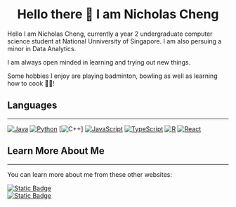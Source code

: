 <div align = "center">
  <h1>Hello there 👋 I am Nicholas Cheng</h1>
</div>

Hello I am Nicholas Cheng, currently a year 2 undergraduate computer science student at National Unniversity of Singapore. I am also persuing a minor in Data Analytics.

I am always open minded in learning and trying out new things. 

Some hobbies I enjoy are playing badminton, bowling as well as learning how to cook 👨‍🍳!

## Languages
---
[![Java](https://img.shields.io/badge/java-%23ED8B00.svg?style=for-the-badge&logo=openjdk&logoColor=white)](https://www.java.com/en/)
[![Python](https://img.shields.io/badge/python-3670A0?style=for-the-badge&logo=python&logoColor=ffdd54)](https://www.python.org)
[![C++](https://img.shields.io/badge/C%2B%2B-darkblue?style=for-the-badge&logo=cplusplus)]
[![JavaScript](https://img.shields.io/badge/javascript-%23323330.svg?style=for-the-badge&logo=javascript&logoColor=%23F7DF1E)](https://www.javascript.com)
[![TypeScript](https://img.shields.io/badge/typescript-%23007ACC.svg?style=for-the-badge&logo=typescript&logoColor=white)](https://www.typescriptlang.org)
[![R](https://img.shields.io/badge/r-%23276DC3.svg?style=for-the-badge&logo=r&logoColor=white)](https://www.r-project.org)
[![React](https://img.shields.io/badge/React-blue?style=for-the-badge&logo=react)](https://reactnative.dev)

## Learn More About Me
---
You can learn more about me from these other websites:
<div>
  <div>
    <a href="https://www.linkedin.com/in/nicholas-cheng-">
      <img alt="Static Badge" src="https://img.shields.io/badge/Linkdin-blue?style=for-the-badge&logo=linkedin">
    </a>
  </div>
  <div>
    <a href="https://github.com/Nicholas-Cheng-De-Fei">
      <img alt="Static Badge" src="https://img.shields.io/badge/Github-black?style=for-the-badge&logo=github">
    </a>
  </div>
</div>

